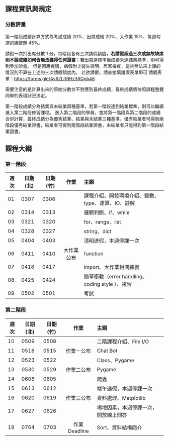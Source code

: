 ## 課程資訊與規定

### 分數評量
第一階段成績計算方式為考試成績 20%、出席成績 20%、大作業 15%、每週勾選的練習題 45%。

請假一次扣出席分數 1 分。每階段各有三次請假額度，**若請假超過三次或無故缺席則不論成績如何皆無法獲得任何證書**；若出席達標準但成績未達結業標準，則可得到參加證書。
但是因應疫情，病假附上醫生證明、居家檢疫，這些無法來上課的情況則不算在上述的三次請假額度內。
若欲請假，請直接填請假表單即可 
請假表單：https://forms.gle/4v62Li1RHz3RQgb48

需要注意的是計算出來的原始分數並不對應到最終成績，最終成績將依照課程整體同學的表現狀況決定。

第一階段成績分為結業與未結業兩種基準，若第一階段達到結業標準，則可以繼續進入第二階段修習課程。
進入第二階段的學員，會將第一階段與第二階段的成績合併計算，最終成績分為優秀結業、結業與未結業三種基準。優秀結業者可得到兩階段優秀結業證書，結業者可得到兩階段結業證書，未結業者只能得到第一階段結業證書。


## 課程大綱

### 第一階段

| 週次 | 日期(北) | 日期(竹) | 作業      | 主題                                   |
| ---- | -------- | -------- |:---------:|:-------------------------------------- |
| 01   | 0307     | 0306     |           |課程介紹、開發環境介紹、變數、type、運算、IO、註解 |
| 02   | 0314     | 0313     |           |邏輯判斷、if、while |
| 03   | 0321     | 0320     |           |for、range、list |
| 04   | 0328     | 0327     |           |string、dict |
| 05   | 0404     | 0403     |           |清明連假，本週停課一次 |
| 06   | 0411     | 0410     |大作業公布 |function |
| 07   | 0418     | 0417     |           |import、大作業相關練習 |
| 08   | 0425     | 0424     |           |簡單衛教（error handling、coding style ）、複習 |
| 09   | 0502     | 0501     |           |考試 |


### 第二階段

| 週次 | 日期(北) | 日期(竹) | 作業       | 主題                                   |
| ---- | -------- | -------- |:----------:|:-------------------------------------- |
| 10   | 0509     | 0508     |            |二階課程介紹、File I/O |
| 11   | 0516     | 0515     |作業一公布  |Chat Bot |
| 12   | 0523     | 0522     |            |Class、Pygame |
| 13   | 0530     | 0529     |作業二公布  |Pygame |
| 14   | 0606     | 0605     |	          |爬蟲 |
| 15   | 0613     | 0612     |            |端午連假，本週停課一次 |
| 16   | 0620     | 0619     |作業三公布  |資料處理、Matplotlib |
| 17   | 0627     | 0626     |            |場地因素，本週停課一次，開放線上問答 |
| 18   | 0704     | 0703     |作業Deadline|Sort、資料結構簡介 |
